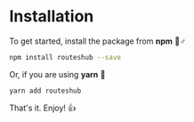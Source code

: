 # Installation

To get started, install the package from **npm** 🦸♂ 

```bash
npm install routeshub --save
```

Or, if you are using **yarn** 🧶 

```text
yarn add routeshub
```

That's it. Enjoy! 👍 

